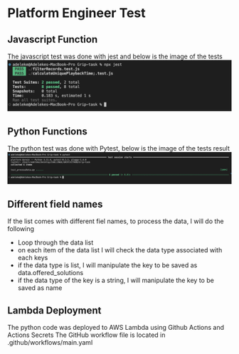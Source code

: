 # Platform Engineer Test

## Javascript Function

The javascript test was done with jest and below is the image of the tests
![image](./javascript-test.png)

## Python Functions
The python test was done with Pytest, below is the image of the tests result
![image](./pyhonTest.png)

## Different field names
If the list comes with different fiel names, to process the data, I will do the following
- Loop through the data list
- on each item of the data list I will check the data type associated with each keys
- if the data type is list, I will manipulate the key to be saved as data.offered_solutions
- if the data type of the key is a string, I will manipulate the key to be saved as name

## Lambda Deployment
The python code was deployed to AWS Lambda using Github Actions and Actions Secrets
The GitHub workflow file is located in .github/workflows/main.yaml
